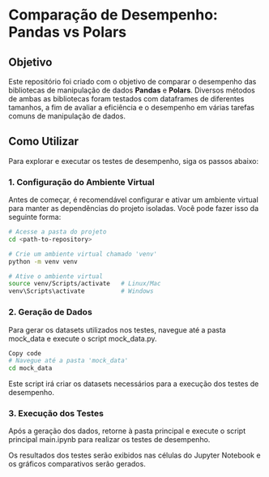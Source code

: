 # Comparação de Desempenho: Pandas vs Polars

## Objetivo

Este repositório foi criado com o objetivo de comparar o desempenho das bibliotecas de manipulação de dados **Pandas** e **Polars**. Diversos métodos de ambas as bibliotecas foram testados com dataframes de diferentes tamanhos, a fim de avaliar a eficiência e o desempenho em várias tarefas comuns de manipulação de dados.

## Como Utilizar

Para explorar e executar os testes de desempenho, siga os passos abaixo:

### 1. Configuração do Ambiente Virtual

Antes de começar, é recomendável configurar e ativar um ambiente virtual para manter as dependências do projeto isoladas. Você pode fazer isso da seguinte forma:

```bash
# Acesse a pasta do projeto
cd <path-to-repository>

# Crie um ambiente virtual chamado 'venv'
python -m venv venv

# Ative o ambiente virtual
source venv/Scripts/activate   # Linux/Mac
venv\Scripts\activate          # Windows
```

### 2. Geração de Dados
Para gerar os datasets utilizados nos testes, navegue até a pasta mock_data e execute o script mock_data.py.

```bash
Copy code
# Navegue até a pasta 'mock_data'
cd mock_data
```

Este script irá criar os datasets necessários para a execução dos testes de desempenho.

### 3. Execução dos Testes
Após a geração dos dados, retorne à pasta principal e execute o script principal main.ipynb para realizar os testes de desempenho.

Os resultados dos testes serão exibidos nas células do Jupyter Notebook e os gráficos comparativos serão gerados.

